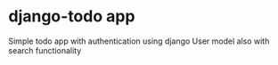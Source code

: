 # django-todo app
Simple todo app with authentication using django User model also with search functionality
